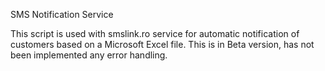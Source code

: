 SMS Notification Service

This script is used with smslink.ro service for automatic notification of customers based on a Microsoft Excel file. This is in Beta version, has not been implemented any error handling. 
